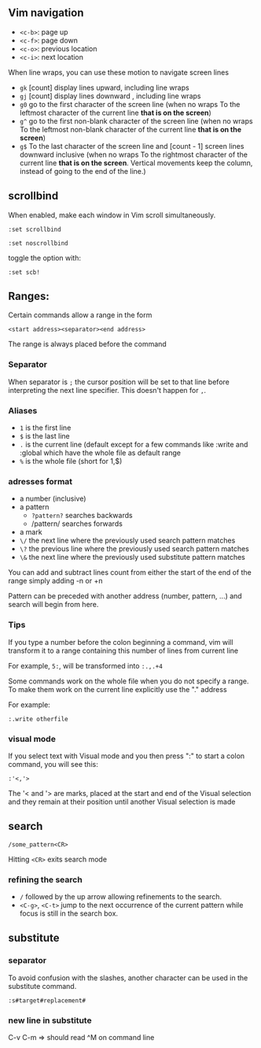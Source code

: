 ## Vim navigation

- `<c-b>`: page up
- `<c-f>`: page down
- `<c-o>`: previous location
- `<c-i>`: next location

When line wraps, you can use these motion to navigate screen lines

- `gk` [count] display lines upward, including line wraps
- `gj` [count] display lines downward , including line wraps
- `g0` go to the first character of the screen line (when no wraps To the leftmost character of the current line **that is on the screen**)
- `g^` go to the first non-blank character of the screen line (when no wraps To the leftmost non-blank character of the current line **that is on the screen**)
- `g$` To the last character of the screen line and [count - 1] screen lines downward inclusive (when no wraps To the rightmost character of the current line **that is on the screen**.  Vertical movements keep the column, instead of going to the end of the line.)



## scrollbind

When enabled, make each window in Vim scroll simultaneously.

`:set scrollbind`

`:set noscrollbind`

toggle the option with:

`:set scb!`

## Ranges:

Certain commands allow a range in the form

```
<start address><separator><end address>
```

The range is always placed before the command


### Separator

When separator is `;` the cursor position will be set to that line
before interpreting the next line specifier.  This doesn't happen for `,`.


### Aliases

- `1` is the first line
- `$` is the last line
- `.` is the current line (default except for a few commands like :write and :global which have the whole file as default range
- `%` is the whole file (short for 1,$)

### adresses format

- a number (inclusive)
- a pattern
  - `?pattern?` searches backwards
  - /pattern/ searches forwards
- a mark
- `\/`		the next line where the previously used search pattern matches
- `\?`		the previous line where the previously used search pattern matches
- `\&`		the next line where the previously used substitute pattern matches

You can add and subtract lines count from either the start of the end of the range simply adding -n or +n

Pattern can be preceded with another address (number, pattern, ...) and search will begin from here.

### Tips

If you type a number before the colon beginning a command, vim will transform it to a range containing this number of lines from current line 

For example, `5:`, will be transformed into `:.,.+4`


Some commands work on the whole file when you do not specify a range.  To make
them work on the current line explicitly use the "." address

For example:

```vimscript
:.write otherfile
```

### visual mode

If you select text with Visual mode and  you then press ":" to start a colon command, you will see this:

`:'<,'>`

The '< and '> are marks, placed at the start and end of the Visual selection and they remain at their position until another Visual selection is made

## search

`/some_pattern<CR>`

Hitting `<CR>` exits search mode

### refining the search

- `/` followed by the up arrow allowing refinements to the search.
- `<C-g>`, `<C-t>` jump to the next occurrence of the current pattern while focus is still in the search box.

## substitute

### separator

To avoid confusion with the slashes, another character can be used in the substitute command.

```vimscript
:s#target#replacement#
```

### new line in substitute

C-v C-m => should read ^M on command line
